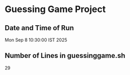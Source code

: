 # Guessing Game Project

## Date and Time of Run
Mon Sep 8 10:30:00 IST 2025

## Number of Lines in guessinggame.sh
29
